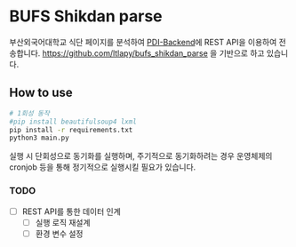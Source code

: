 # BUFS Shikdan parse
부산외국어대학교 식단 페이지를 분석하여 [PDI-Backend](https://github.com/bufs-newclear/PDI-backend)에 REST API을 이용하여 전송합니다.
https://github.com/ltlapy/bufs_shikdan_parse 을 기반으로 하고 있습니다.

## How to use
```sh
# 1회성 동작
#pip install beautifulsoup4 lxml
pip install -r requirements.txt
python3 main.py
```
실행 시 단회성으로 동기화를 실행하며, 주기적으로 동기화하려는 경우 운영체제의 cronjob 등을 통해 정기적으로 실행시킬 필요가 있습니다.

### TODO
- [ ] REST API를 통한 데이터 인계
  - [ ] 실행 로직 재설계
  - [ ] 환경 변수 설정